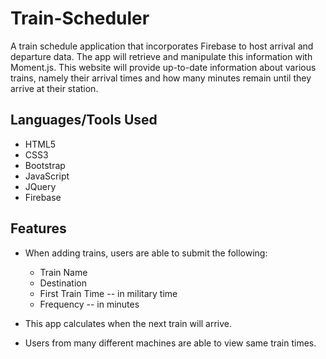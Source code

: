 # Train-Scheduler
A train schedule application that incorporates Firebase to host arrival and departure data. The app will retrieve and manipulate this information with Moment.js. This website will provide up-to-date information about various trains, namely their arrival times and how many minutes remain until they arrive at their station.

## Languages/Tools Used
- HTML5
- CSS3
- Bootstrap
- JavaScript
- JQuery
- Firebase

## Features
- When adding trains, users are able to submit the following:
  - Train Name
  - Destination
  - First Train Time -- in military time
  - Frequency -- in minutes

- This app calculates when the next train will arrive.

- Users from many different machines are able to view same train times.
